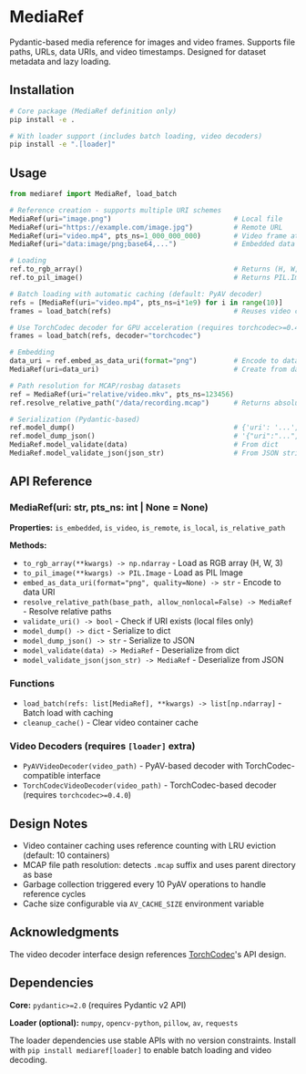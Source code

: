 # MediaRef

Pydantic-based media reference for images and video frames. Supports file paths, URLs, data URIs, and video timestamps. Designed for dataset metadata and lazy loading.

## Installation

```bash
# Core package (MediaRef definition only)
pip install -e .

# With loader support (includes batch loading, video decoders)
pip install -e ".[loader]"
```

## Usage

```python
from mediaref import MediaRef, load_batch

# Reference creation - supports multiple URI schemes
MediaRef(uri="image.png")                              # Local file
MediaRef(uri="https://example.com/image.jpg")          # Remote URL
MediaRef(uri="video.mp4", pts_ns=1_000_000_000)        # Video frame at 1.0s
MediaRef(uri="data:image/png;base64,...")              # Embedded data URI

# Loading
ref.to_rgb_array()                                     # Returns (H, W, 3) numpy array
ref.to_pil_image()                                     # Returns PIL.Image

# Batch loading with automatic caching (default: PyAV decoder)
refs = [MediaRef(uri="video.mp4", pts_ns=i*1e9) for i in range(10)]
frames = load_batch(refs)                              # Reuses video container

# Use TorchCodec decoder for GPU acceleration (requires torchcodec>=0.4.0)
frames = load_batch(refs, decoder="torchcodec")

# Embedding
data_uri = ref.embed_as_data_uri(format="png")         # Encode to data URI
MediaRef(uri=data_uri)                                 # Create from data URI

# Path resolution for MCAP/rosbag datasets
ref = MediaRef(uri="relative/video.mkv", pts_ns=123456)
ref.resolve_relative_path("/data/recording.mcap")      # Returns absolute path

# Serialization (Pydantic-based)
ref.model_dump()                                       # {'uri': '...', 'pts_ns': ...}
ref.model_dump_json()                                  # '{"uri":"...","pts_ns":...}'
MediaRef.model_validate(data)                          # From dict
MediaRef.model_validate_json(json_str)                 # From JSON string
```

## API Reference

### MediaRef(uri: str, pts_ns: int | None = None)

**Properties:** `is_embedded`, `is_video`, `is_remote`, `is_local`, `is_relative_path`

**Methods:**
- `to_rgb_array(**kwargs) -> np.ndarray` - Load as RGB array (H, W, 3)
- `to_pil_image(**kwargs) -> PIL.Image` - Load as PIL Image
- `embed_as_data_uri(format="png", quality=None) -> str` - Encode to data URI
- `resolve_relative_path(base_path, allow_nonlocal=False) -> MediaRef` - Resolve relative paths
- `validate_uri() -> bool` - Check if URI exists (local files only)
- `model_dump() -> dict` - Serialize to dict
- `model_dump_json() -> str` - Serialize to JSON
- `model_validate(data) -> MediaRef` - Deserialize from dict
- `model_validate_json(json_str) -> MediaRef` - Deserialize from JSON

### Functions

- `load_batch(refs: list[MediaRef], **kwargs) -> list[np.ndarray]` - Batch load with caching
- `cleanup_cache()` - Clear video container cache

### Video Decoders (requires `[loader]` extra)

- `PyAVVideoDecoder(video_path)` - PyAV-based decoder with TorchCodec-compatible interface
- `TorchCodecVideoDecoder(video_path)` - TorchCodec-based decoder (requires `torchcodec>=0.4.0`)

## Design Notes

- Video container caching uses reference counting with LRU eviction (default: 10 containers)
- MCAP file path resolution: detects `.mcap` suffix and uses parent directory as base
- Garbage collection triggered every 10 PyAV operations to handle reference cycles
- Cache size configurable via `AV_CACHE_SIZE` environment variable

## Acknowledgments

The video decoder interface design references [TorchCodec](https://github.com/pytorch/torchcodec)'s API design.

## Dependencies

**Core:** `pydantic>=2.0` (requires Pydantic v2 API)

**Loader (optional):** `numpy`, `opencv-python`, `pillow`, `av`, `requests`

The loader dependencies use stable APIs with no version constraints. Install with `pip install mediaref[loader]` to enable batch loading and video decoding.

